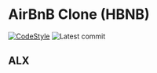 # AirBnB Clone (HBNB)

[![CodeStyle](https://github.com/karimelaissaouy/AirBnB_clone_v2/actions/workflows/codestyle.yml/badge.svg)](https://github.com/karimelaissaouy/AirBnB_clone_v2/actions/workflows/codestyle.yml)
![Latest commit](https://img.shields.io/github/last-commit/karimelaissaouy/AirBnB_clone_v2/master?style=round-square)

## ALX


